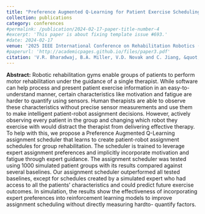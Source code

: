 ```yaml
---
title: "Preference Augmented Q-Learning for Patient Exercise Scheduling in a Robotic Rehabilitation Gym"
collection: publications
category: conferences
#permalink: /publication/2024-02-17-paper-title-number-4
#excerpt: 'This paper is about fixing template issue #693.'
#date: 2024-02-17
venue: '2025 IEEE International Conference on Rehabilitation Robotics (ICORR)'
#paperurl: 'http://academicpages.github.io/files/paper3.pdf'
citation: 'V.R. Bharadwaj, B.A. Miller, V.D. Novak and C. Jiang, &quot;Preference Augmented Q-Learning for Patient Exercise Scheduling in a Robotic Rehabilitation Gym.&quot; <i>2025 IEEE International Conference on Rehabilitation Robotics (ICORR)</i>. accepted.'
---
```


**Abstract:** Robotic rehabilitation gyms enable groups of patients
to perform motor rehabilitation under the guidance of a
single therapist. While software can help process and present
patient exercise information in an easy-to-understand manner,
certain characteristics like motivation and fatigue are harder to
quantify using sensors. Human therapists are able to observe
these characteristics without precise sensor measurements and
use them to make intelligent patient-robot assignment decisions.
However, actively observing every patient in the group and
changing which robot they exercise with would distract the
therapist from delivering effective therapy. To help with this, we
propose a Preference Augmented Q-Learning assignment scheduler
that learns to create patient-robot assignment schedules for
group rehabilitation. The scheduler is trained to leverage expert
assignment preferences and implicitly incorporate motivation
and fatigue through expert guidance. The assignment scheduler
was tested using 1000 simulated patient groups with its results
compared against several baselines. Our assignment scheduler
outperformed all tested baselines, except for schedules created
by a simulated expert who had access to all the patients’
characteristics and could predict future exercise outcomes. In
simulation, the results show the effectiveness of incorporating
expert preferences into reinforcement learning models to improve
assignment scheduling without directly measuring hardto-
quantify factors.
